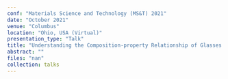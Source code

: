 ```yaml
---
conf: "Materials Science and Technology (MS&T) 2021"
date: "October 2021"
venue: "Columbus"
location: "Ohio, USA (Virtual)"
presentation_type: "Talk"
title: "Understanding the Composition-property Relationship of Glasses Using Interpretable Machine Learning"
abstract: ""
files: "nan"
collection: talks
---
```


<!--  -->

